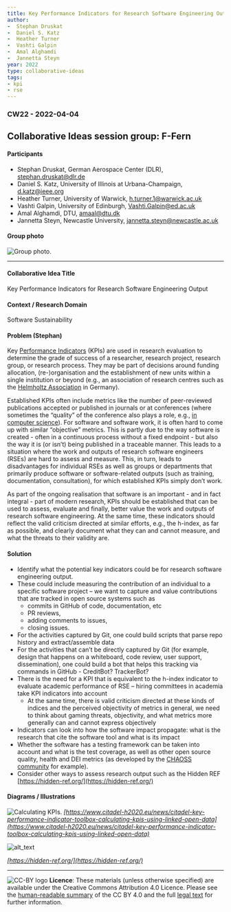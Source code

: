 ```yaml
---
title: Key Performance Indicators for Research Software Engineering Output
author:
-  Stephan Druskat
-  Daniel S. Katz
-  Heather Turner
-  Vashti Galpin
-  Amal Alghamdi
-  Jannetta Steyn
year: 2022
type: collaborative-ideas
tags:
- kpi
- rse
---
```


### CW22 - 2022-04-04

## **Collaborative Ideas session group: F-Fern**

#### **Participants**

* Stephan Druskat, German Aerospace Center (DLR), [stephan.druskat@dlr.de](mailto:stephan.druskat@dlr.de) 
* Daniel S. Katz, University of Illinois at Urbana-Champaign, [d.katz@ieee.org](mailto:d.katz@ieee.org)
* Heather Turner, University of Warwick, [h.turner.1@warwick.ac.uk](mailto:h.turner.1@warwick.ac.uk) 
* Vashti Galpin, University of Edinburgh, [Vashti.Galpin@ed.ac.uk](mailto:Vashti.Galpin@ed.ac.uk)
* Amal Alghamdi, DTU, [amaal@dtu.dk](mailto:amaal@dtu.dk)  
* Jannetta Steyn, Newcastle University, jannetta.steyn@newcastle.ac.uk

#### **Group photo**


![Group photo.](../images/cw22-kpi-group.png)



---


#### **Collaborative Idea Title**

Key Performance Indicators for Research Software Engineering Output


#### **Context / Research Domain**

Software Sustainability


#### **Problem (Stephan)**

Key [Performance Indicators](https://en.wikipedia.org/wiki/Performance_indicator) (KPIs) are used in research evaluation to determine the grade of success of a researcher, research project, research group, or research process. They may be part of decisions around funding allocation, (re-)organisation and the establishment of new units within a single institution or beyond (e.g., an association of research centres such as the [Helmholtz Association](https://www.helmholtz.de/en/) in Germany).

Established KPIs often include metrics like the number of peer-reviewed publications accepted or published in journals or at conferences (where sometimes the “quality” of the conference also plays a role, e.g., [in computer science](https://www.core.edu.au/conference-portal)). For software and software work, it is often hard to come up with similar “objective” metrics. This is partly due to the way software is created - often in a continuous process without a fixed endpoint - but also the way it is (or isn’t) being published in a traceable manner. This leads to a situation where the work and outputs of research software engineers (RSEs) are hard to assess and measure. This, in turn, leads to disadvantages for individual RSEs as well as groups or departments that primarily produce software or software-related outputs (such as training, documentation, consultation), for which established KPIs simply don’t work.

As part of the ongoing realisation that software is an important - and in fact integral - part of modern research, KPIs should be established that can be used to assess, evaluate and finally, better value the work and outputs of research software engineering. At the same time, these indicators should reflect the valid criticism directed at similar efforts, e.g., the h-index, as far as possible, and clearly document what they can and cannot measure, and what the threats to their validity are.


#### **Solution**

* Identify what the potential key indicators could be for research software engineering output.
* These could include measuring the contribution of an individual to a specific software project – we want to capture and value contributions that are tracked in open source systems such as
    * commits in GitHub of code, documentation, etc
    * PR reviews, 
    * adding comments to issues, 
    * closing issues.
* For the activities captured by Git, one could build scripts that parse repo history and extract/assemble data
* For the activities that can’t be directly captured by Git (for example, design that happens on a whiteboard, code review, user support, dissemination), one could build a bot that helps this tracking via commands in GitHub - CreditBot? TrackerBot?
* There is the need for a KPI that is equivalent to the h-index indicator to evaluate academic performance of RSE – hiring committees in academia take KPI indicators into account
    * At the same time, there is valid criticism directed at these kinds of indices and the perceived objectivity of metrics in general, we need to think about gaming threats, objectivity, and what metrics more generally can and cannot express objectively
* Indicators can look into how the software impact propagate: what is the research that cite the software tool and what is its impact  
* Whether the software has a testing framework can be taken into account and what is the test coverage, as well as other open source quality, health and DEI metrics (as developed by the [CHAOSS community](https://chaoss.community/) for example).
* Consider other ways to assess research output such as the Hidden REF [https://hidden-ref.org/](https://hidden-ref.org/)


#### **Diagrams / Illustrations**

![Calculating KPIs.](../images/cw22-calc-kpis.png)
_[https://www.citadel-h2020.eu/news/citadel-key-performance-indicator-toolbox-calculating-kpis-using-linked-open-data](https://www.citadel-h2020.eu/news/citadel-key-performance-indicator-toolbox-calculating-kpis-using-linked-open-data)_




![alt_text](../images/cw22-hidden-ref.png)


_[https://hidden-ref.org/](https://hidden-ref.org/)_


---



![CC-BY logo](../images/cc-by.png)
 **Licence**: These materials (unless otherwise specified) are available under the Creative Commons Attribution 4.0 Licence. Please see the [human-readable summary](https://www.google.com/url?q=https://creativecommons.org/licenses/by/4.0/&sa=D&source=editors&ust=1647284345256808&usg=AOvVaw2Yzmfsc7GQsZTQD8o_l1gT) of the CC BY 4.0 and the full [legal text](https://www.google.com/url?q=https://creativecommons.org/licenses/by/4.0/legalcode&sa=D&source=editors&ust=1647284345257128&usg=AOvVaw3fwy3n3wxTZRft2VZZhagX) for further information.
